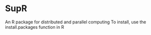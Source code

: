 # SupR
An R package for distributed and parallel computing
To install, use the install.packages function in R 
